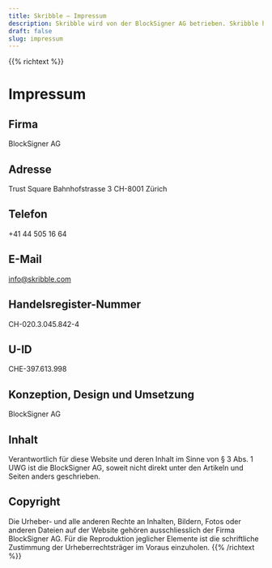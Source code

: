 ```yaml
---
title: Skribble – Impressum
description: Skribble wird von der BlockSigner AG betrieben. Skribble hat es sich zum Ziel gesetzt Vertragsprozesse zu digitalisieren. Seit der Gründung 2018 arbeitet ein wachsendes Team von Trust Shapern auf diese Zukunft hin.
draft: false
slug: impressum
---
```


{{% richtext %}}
# Impressum

## Firma
BlockSigner AG

## Adresse
Trust Square
Bahnhofstrasse 3
CH-8001 Zürich

## Telefon
+41 44 505 16 64

## E-Mail
[info@skribble.com](mailto:info@skribble.com "info@skribble.com")

## Handelsregister-Nummer
CH-020.3.045.842-4

## U-ID
CHE-397.613.998

## Konzeption, Design und Umsetzung
BlockSigner AG

## Inhalt
Verantwortlich für diese Website und deren Inhalt im Sinne von § 3 Abs. 1 UWG ist die BlockSigner AG, soweit nicht direkt unter den Artikeln und Seiten anders geschrieben.

## Copyright
Die Urheber- und alle anderen Rechte an Inhalten, Bildern, Fotos oder anderen Dateien auf der Website gehören ausschliesslich der Firma BlockSigner AG. Für die Reproduktion jeglicher Elemente ist die schriftliche Zustimmung der Urheberrechtsträger im Voraus einzuholen.
{{% /richtext %}}